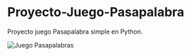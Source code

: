 # Proyecto-Juego-Pasapalabra
Proyecto juego Pasapalabra simple en Python.

![Juego Pasapalabras](https://github.com/user-attachments/assets/a29868e9-6461-4829-8e74-b6487a61afc0)
